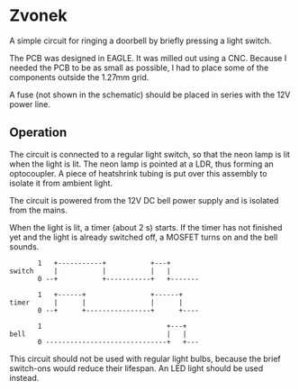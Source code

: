 # Zvonek
A simple circuit for ringing a doorbell by briefly pressing a light switch.

The PCB was designed in EAGLE. It was milled out using a CNC. Because I needed
the PCB to be as small as possible, I had to place some of the components
outside the 1.27mm grid.

A fuse (not shown in the schematic) should be placed in series with the 12V
power line.


## Operation
The circuit is connected to a regular light switch, so that the neon lamp is
lit when the light is lit. The neon lamp is pointed at a LDR, thus forming
an optocoupler. A piece of heatshrink tubing is put over this assembly to
isolate it from ambient light.

The circuit is powered from the 12V DC bell power supply and is isolated from
the mains.

When the light is lit, a timer (about 2 s) starts. If the timer has not
finished yet and the light is already switched off, a MOSFET turns on and
the bell sounds.

```
       1   +-----------+           +---+
switch     |           |           |   |
       0 --+           +-----------+   +-------

       1   +------+                +------+
timer      |      |                |      |
       0 --+      +----------------+      +----

       1                               +---+
bell                                   |   |
       0 ------------------------------+   +---
```

This circuit should not be used with regular light bulbs, because the brief
switch-ons would reduce their lifespan. An LED light should be used instead.
